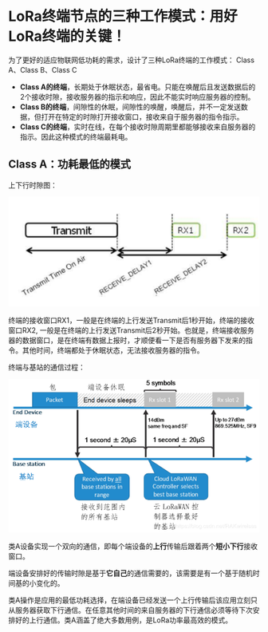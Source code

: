 # LoRa终端节点的三种工作模式：用好LoRa终端的关键！
为了更好的适应物联网低功耗的需求，设计了三种LoRa终端的工作模式： Class A、Class B、Class C

- **Class A的终端**，长期处于休眠状态，最省电。只能在唤醒后且发送数据后的2个接收时隙，接收服务器的指示和响应，因此不能实时响应服务器的控制。
- **Class B的终端**，间隙性的休眠，间隙性的唤醒，唤醒后，并不一定发送数据，但打开在特定的时隙打开接收窗口，接收来自于服务器的指令指示。
- **Class C的终端**，实时在线，在每个接收时隙周期里都能够接收来自服务器的指示。因此这种模式的终端最耗电。

## Class A：功耗最低的模式
上下行时隙图：

![ClassA上下行时隙图](assets/images/ClassA上下行时隙图.png)

终端的接收窗口RX1，一般是在终端的上行发送Transmit后1秒开始，终端的接收窗口RX2, 一般是在终端的上行发送Transmit后2秒开始。也就是，终端接收服务器的数据窗口，是在终端有数据上报时，才顺便看一下是否有服务器下发来的指令。其他时间，终端都处于休眠状态，无法接收服务器的指令。<br />

终端与基站的通信过程：

![ClassA终端与基站的通信过程图](assets/images/ClassA终端与基站的通信过程图.png)

类A设备实现一个双向的通信，即每个端设备的**上行**传输后跟着两个**短小下行**接收窗口。

端设备安排好的传输时隙是基于**它自己**的通信需要的，该需要是有一个基于随机时间基的小变化的。

类A操作是应用的最低功耗选择，在端设备已经发送一个上行传输后该应用立刻只从服务器获取下行通信。在任意其他时间的来自服务器的下行通信必须等待下次安排好的上行通信。类A涵盖了绝大多数用例，是LoRa功率最高效的模式。